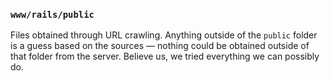 ### `www/rails/public`
Files obtained through URL crawling. Anything outside of the `public` folder is a guess based on the sources — nothing could be obtained outside of that folder from the server. Believe us, we tried everything we can possibly do.
